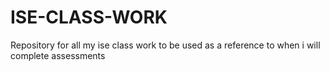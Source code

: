 # ISE-CLASS-WORK
Repository for all my ise class work to be used as a reference to when i will complete assessments
